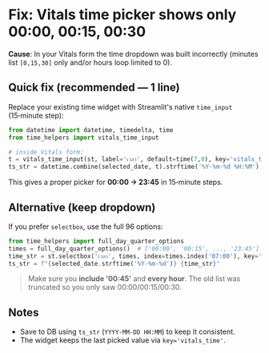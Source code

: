 # Fix: Vitals time picker shows only 00:00, 00:15, 00:30

**Cause**: In your Vitals form the time dropdown was built incorrectly (minutes list `[0,15,30]` only and/or hours loop limited to 0).

## Quick fix (recommended — 1 line)

Replace your existing time widget with Streamlit's native `time_input` (15‑minute step):

```python
from datetime import datetime, timedelta, time
from time_helpers import vitals_time_input

# inside Vitals form:
t = vitals_time_input(st, label='เวลา', default=time(7,0), key='vitals_time')
ts_str = datetime.combine(selected_date, t).strftime('%Y-%m-%d %H:%M')
```

This gives a proper picker for **00:00 → 23:45** in 15‑minute steps.

## Alternative (keep dropdown)

If you prefer `selectbox`, use the full 96 options:

```python
from time_helpers import full_day_quarter_options
times = full_day_quarter_options()  # ['00:00', '00:15', ..., '23:45']
time_str = st.selectbox('เวลา', times, index=times.index('07:00'), key='vitals_time')
ts_str = f"{selected_date.strftime('%Y-%m-%d')} {time_str}"
```

> Make sure you **include '00:45'** and **every hour**. The old list was truncated so you only saw 00:00/00:15/00:30.

## Notes
- Save to DB using `ts_str` (`YYYY-MM-DD HH:MM`) to keep it consistent.
- The widget keeps the last picked value via `key='vitals_time'`.
